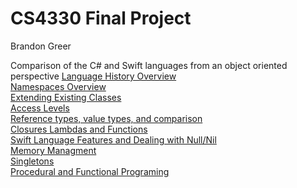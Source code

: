 # CS4330 Final Project

Brandon Greer

Comparison of the C# and Swift languages from an object oriented perspective
[Language History Overview](History.md)</br>
[Namespaces Overview](Namespaces.md)</br>
[Extending Existing Classes](ExtensionMethods.md)</br>
[Access Levels](AccessLevels.md)</br>
[Reference types, value types, and comparison](Referenceandvaluetypecomparisons.md)</br>
[Closures Lambdas and Functions](ClosuresLambdas,andFunctions.md)</br>
[Swift Language Features and Dealing with Null/Nil](DealingwithNull-NilvaluesandUniquefeaturesofSwift.md)</br>
[Memory Managment](MemoryManagment.md)</br>
[Singletons](Singletons.md)</br>
[Procedural and Functional Programing](ProceduralandFunctionalProgramming.md)</br>

